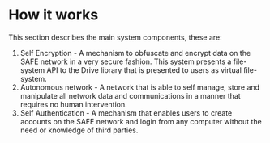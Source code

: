 # How it works

This section describes the main system components,  these are:

1. Self Encryption - A mechanism to obfuscate and encrypt data on the SAFE network in a very secure fashion. This system presents a file-system API to the Drive library that is presented to users as virtual file-system.
2. Autonomous network - A network that is able to self manage, store and manipulate all network data and communications in a manner that requires no human intervention.
3. Self Authentication - A mechanism that enables users to create accounts on the SAFE network and login from any computer without the need or knowledge of third parties.


